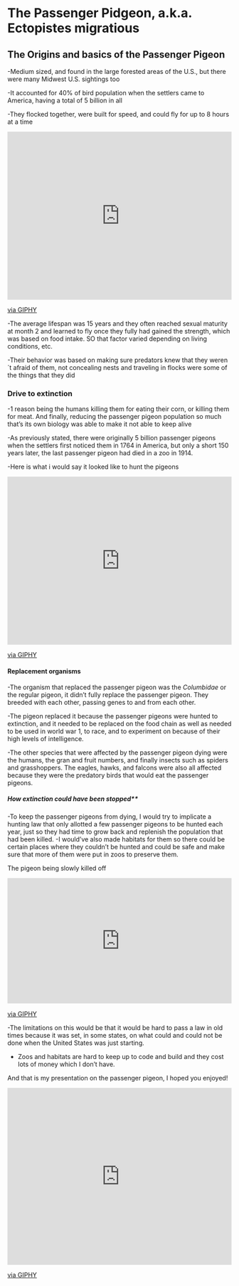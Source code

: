 # The Passenger Pidgeon, a.k.a. Ectopistes migratious

## The Origins and basics of the Passenger Pigeon

-Medium sized, and found in the large forested areas of the U.S., but there were many Midwest U.S. sightings too

-It accounted for 40% of bird population when the settlers came to America, having a total of 5 billion in all

-They flocked together, were built for speed, and could fly for up to 8 hours at a time

<div style="width:100%;height:0;padding-bottom:75%;position:relative;"><iframe src="https://giphy.com/embed/In9EOOJP44SK4" width="100%" height="100%" style="position:absolute" frameBorder="0" class="giphy-embed" allowFullScreen></iframe></div><p><a href="https://giphy.com/stickers/income-inequality-In9EOOJP44SK4">via GIPHY</a></p>

-The average lifespan was 15 years and they often reached sexual maturity at month 2 and learned to fly once they fully had gained the strength, which was based on food intake. SO that factor varied depending on living conditions, etc.

-Their behavior was based on making sure predators knew that they weren´t afraid of them, not concealing nests and traveling in flocks were some of the things that they did

### Drive to extinction

-1 reason being the humans killing them for eating their corn, or killing them for meat. And finally, reducing the passenger pigeon population so much that’s its own biology was able to make it not able to keep alive 

-As previously stated, there were originally 5 billion passenger pigeons when the settlers first noticed them in 1764 in America, but only a short 150 years later, the last passenger pigeon had died in a zoo in 1914.

-Here is what i would say it looked like to hunt the pigeons <div style="width:100%;height:0;padding-bottom:75%;position:relative;"><iframe src="https://giphy.com/embed/Pqba2HJOos1sk" width="100%" height="100%" style="position:absolute" frameBorder="0" class="giphy-embed" allowFullScreen></iframe></div><p><a href="https://giphy.com/gifs/Pqba2HJOos1sk">via GIPHY</a></p>

#### Replacement organisms

-The organism that replaced the passenger pigeon was the _Columbidae_ or the regular pigeon, it didn’t fully replace the passenger pigeon. They breeded with each other, passing genes to and from each other.

-The pigeon replaced it because the passenger pigeons were hunted to extinction, and it needed to be replaced on the food chain as well as needed to be used in world war 1, to race, and to experiment on because of their high levels of intelligence.

-The other species that were affected by the passenger pigeon dying were the humans, the gran and fruit numbers, and finally insects such as spiders and grasshoppers. The eagles, hawks, and falcons were also all affected because they were the predatory birds that would eat the passenger pigeons.

##### How extinction could have been stopped**

-To keep the passenger pigeons from dying, I would try to implicate a hunting law that only allotted a few passenger pigeons to be hunted each year, just so they had time to grow back and replenish the population that had been killed.
-I would’ve also made habitats for them so there could be certain places where they couldn’t be hunted and could be safe and make sure that more of them were put in zoos to preserve them. 

The pigeon being slowly killed off <div style="width:100%;height:0;padding-bottom:56%;position:relative;"><iframe src="https://giphy.com/embed/12DLBuhDtQCBIk" width="100%" height="100%" style="position:absolute" frameBorder="0" class="giphy-embed" allowFullScreen></iframe></div><p><a href="https://giphy.com/gifs/pigeon-12DLBuhDtQCBIk">via GIPHY</a></p>

-The limitations on this would be that it would be hard to pass a law in old times because it was set, in some states, on what could and could not be done when the United States was just starting. 
- Zoos and habitats are hard to keep up to code and build and they cost lots of money which I don’t have.

And that is my presentation on the passenger pigeon, I hoped you enjoyed!

<div style="width:100%;height:0;padding-bottom:79%;position:relative;"><iframe src="https://giphy.com/embed/97Woj7vFi2iiI" width="100%" height="100%" style="position:absolute" frameBorder="0" class="giphy-embed" allowFullScreen></iframe></div><p><a href="https://giphy.com/gifs/90s-french-animtion-97Woj7vFi2iiI">via GIPHY</a></p>

